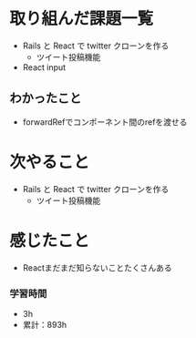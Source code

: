 # 取り組んだ課題一覧

- Rails と React で twitter クローンを作る
  - ツイート投稿機能
- React input

## わかったこと

- forwardRefでコンポーネント間のrefを渡せる

# 次やること

- Rails と React で twitter クローンを作る
  - ツイート投稿機能

# 感じたこと

- Reactまだまだ知らないことたくさんある

### 学習時間

- 3h
- 累計：893h
